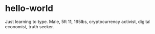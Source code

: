 # hello-world
Just learning to type.
Male, 5ft 11, 165lbs, cryptocurrency activist, digital economist, truth seeker.
